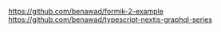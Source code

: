 https://github.com/benawad/formik-2-example
https://github.com/benawad/typescript-nextjs-graphql-series
